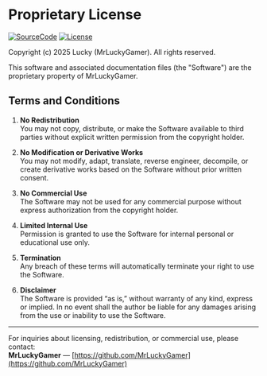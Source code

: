 # Proprietary License

[![SourceCode](https://img.shields.io/badge/SourceCode-luckydev--site-blue?style=flat-square&logo=github&logoColor=white)](https://github.com/MrLuckyGamer/luckydev-site)
[![License](https://img.shields.io/badge/License-PROPRIETARY-red?style=flat-square&logo=apache&logoColor=white)](https://github.com/MrLuckyGamer/luckydev-site/blob/main/LICENSE.md)

Copyright (c) 2025 Lucky (MrLuckyGamer). All rights reserved.

This software and associated documentation files (the "Software") are the proprietary property of MrLuckyGamer.

## Terms and Conditions

1. **No Redistribution**  
   You may not copy, distribute, or make the Software available to third parties without explicit written permission from the copyright holder.

2. **No Modification or Derivative Works**  
   You may not modify, adapt, translate, reverse engineer, decompile, or create derivative works based on the Software without prior written consent.

3. **No Commercial Use**  
   The Software may not be used for any commercial purpose without express authorization from the copyright holder.

4. **Limited Internal Use**  
   Permission is granted to use the Software for internal personal or educational use only.

5. **Termination**  
   Any breach of these terms will automatically terminate your right to use the Software.

6. **Disclaimer**  
   The Software is provided “as is,” without warranty of any kind, express or implied. In no event shall the author be liable for any damages arising from the use or inability to use the Software.

---
For inquiries about licensing, redistribution, or commercial use, please contact:  
**MrLuckyGamer** — [https://github.com/MrLuckyGamer](https://github.com/MrLuckyGamer)
